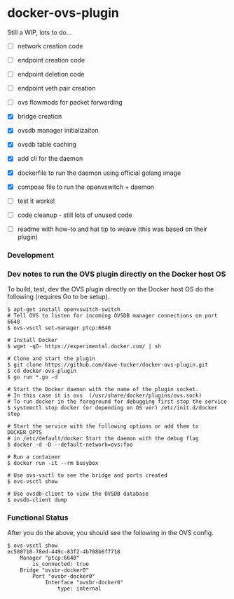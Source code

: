 docker-ovs-plugin
=================

Still a WIP, lots to do...

- [ ] network creation code
- [ ] endpoint creation code
- [ ] endpoint deletion code
- [ ] endpoint veth pair creation
- [ ] ovs flowmods for packet forwarding
- [x] bridge creation
- [x] ovsdb manager initializaiton
- [x] ovsdb table caching
- [x] add cli for the daemon
- [x] dockerfile to run the daemon using official golang image
- [x] compose file to run the openvswitch + daemon
- [ ] test it works!
- [ ] code cleanup - still lots of unused code
- [ ] readme with how-to and hat tip to weave (this was based on their plugin)


### Development


### Dev notes to run the OVS plugin directly on the Docker host OS

To build, test, dev the OVS plugin directly on the Docker host OS do the following  (requires Go to be setup).

```
$ apt-get install openvswitch-switch
# Tell OVS to listen for incoming OVSDB manager connections on port 6640
$ ovs-vsctl set-manager ptcp:6640

# Install Docker
$ wget -qO- https://experimental.docker.com/ | sh

# Clone and start the plugin
$ git clone https://github.com/dave-tucker/docker-ovs-plugin.git
$ cd docker-ovs-plugin
$ go run *.go -d

# Start the Docker daemon with the name of the plugin socket.
# In this case it is ovs  (/usr/share/docker/plugins/ovs.sock) 
# To run docker in the foreground for debugging first stop the service
$ systemctl stop docker (or depending on OS ver) /etc/init.d/docker stop 

# Start the service with the following options or add them to DOCKER_OPTS
# in /etc/default/docker Start the daemon with the debug flag
$ docker -d -D --default-network=ovs:foo

# Run a container
$ docker run -it --rm busybox

# Use ovs-vsctl to see the bridge and ports created
$ ovs-vsctl show

# Use ovsdb-client to view the OVSDB database
$ ovsdb-client dump
```

### Functional Status

After you do the above, you should see the following in the OVS config. 

```
$ ovs-vsctl show
ec580710-78ed-449c-83f2-4b708b6f7718
    Manager "ptcp:6640"
        is_connected: true
    Bridge "ovsbr-docker0"
        Port "ovsbr-docker0"
            Interface "ovsbr-docker0"
                type: internal
```


